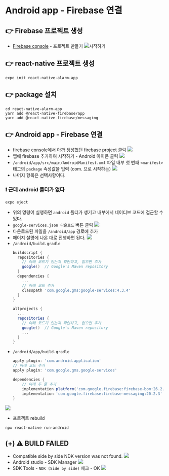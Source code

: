 # Android app - Firebase 연결

## 👉 Firebase 프로젝트 생성
- [Firebase console](https://console.firebase.google.com/u/0/) - 프로젝트 만들기
![시작하기](.%5B20201228%5D_push_01_firebase_images/85549ef5.png)
  
## 👉 react-native 프로젝트 생성
```
expo init react-native-alarm-app
```

## 👉 package 설치
```
cd react-native-alarm-app
yarn add @react-native-firebase/app
yarn add @react-native-firebase/messaging
```

## 👉 Android app - Firebase 연결
- firebase console에서 아까 생성했던 firebase project 클릭
![](.%5B20201228%5D_push_01_firebase_images/da01fdc9.png)
- 앱에 firebase 추가하여 시작하기 - Android 아이콘 클릭
![](.%5B20201228%5D_push_01_firebase_images/2bc190b6.png)
- `/android/app/src/main/AndroidManifest.xml` 파일 내부
첫 번째 `<manifest>` 태그의 `package` 속성값을 입력 (com. 으로 시작하는)
![](.%5B20201228%5D_push_01_firebase_images/316b82a4.png)
- 나머지 항목은 선택사항이다.

### ❗️ 근데 android 폴더가 없다
```
expo eject    
```
- 위의 명령어 실행하면 `android` 폴더가 생기고 내부에서 네이티브 코드에 접근할 수 있다.
- `google-services.json 다운로드` 버튼 클릭
![](.%5B20201228%5D_push_01_firebase_images/3fd4ccec.png)
- 다운로드된 파일을 `/android/app` 경로에 추가
- 페이지 설명에 나온 대로 진행하면 된다.
![](.%5B20201228%5D_push_01_firebase_images/519378a4.png)
- `/android/build.gradle`
    ```groovy
    buildscript {
      repositories {
        // 아래 코드가 있는지 확인하고, 없으면 추가
        google()  // Google's Maven repository
      }
      dependencies {
        ...
        // 아래 코드 추가
        classpath 'com.google.gms:google-services:4.3.4'
      }
    }
    
    allprojects {
      ...
      repositories {
        // 아래 코드가 있는지 확인하고, 없으면 추가
        google()  // Google's Maven repository
        ...
      }
    }
    ```
- `/android/app/build.gradle`
    ```groovy
    apply plugin: 'com.android.application'
    // 아래 코드 추가
    apply plugin: 'com.google.gms.google-services'
    
    dependencies {
        // 아래 두 줄 추가
        implementation platform('com.google.firebase:firebase-bom:26.2.0')
        implementation 'com.google.firebase:firebase-messaging:20.2.3'
    }
    ```
![](.%5B20201228%5D_android_app_and_firebase_images/f532b880.png)
- 프로젝트 rebuild
```
npx react-native run-android
```

## (+) ⚠️ BUILD FAILED
- Compatible side by side NDK version was not found.
![](.%5B20201228%5D_android_app_and_firebase_images/2b52ab2f.png)
- Android studio - SDK Manager
![](.%5B20201228%5D_android_app_and_firebase_images/926f19a9.png)
- SDK Tools - `NDK (Side by side)` 체크 - OK
![](.%5B20201228%5D_android_app_and_firebase_images/5a538653.png)
